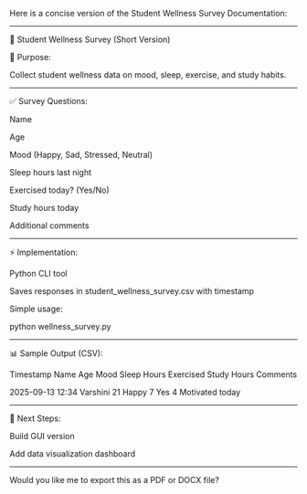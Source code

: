 Here is a concise version of the Student Wellness Survey Documentation:


---

📝 Student Wellness Survey (Short Version)

🎯 Purpose:

Collect student wellness data on mood, sleep, exercise, and study habits.


---

✅ Survey Questions:

Name

Age

Mood (Happy, Sad, Stressed, Neutral)

Sleep hours last night

Exercised today? (Yes/No)

Study hours today

Additional comments



---

⚡ Implementation:

Python CLI tool

Saves responses in student_wellness_survey.csv with timestamp

Simple usage:

python wellness_survey.py



---

📊 Sample Output (CSV):

Timestamp	Name	Age	Mood	Sleep Hours	Exercised	Study Hours	Comments

2025-09-13 12:34	Varshini	21	Happy	7	Yes	4	Motivated today



---

🚀 Next Steps:

Build GUI version

Add data visualization dashboard



---

Would you like me to export this as a PDF or DOCX file?
